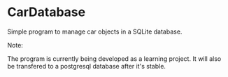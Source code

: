 CarDatabase
===========

Simple program to manage car objects in a SQLite database.

Note:

The program is currently being developed as a learning project. It will also be transfered to a postgresql database after it's stable.
